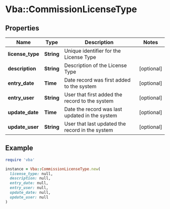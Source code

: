 # Vba::CommissionLicenseType

## Properties

| Name | Type | Description | Notes |
| ---- | ---- | ----------- | ----- |
| **license_type** | **String** | Unique identifier for the License Type |  |
| **description** | **String** | Description of the License Type | [optional] |
| **entry_date** | **Time** | Date record was first added to the system | [optional] |
| **entry_user** | **String** | User that first added the record to the system | [optional] |
| **update_date** | **Time** | Date the record was last updated in the system | [optional] |
| **update_user** | **String** | User that last updated the record in the system | [optional] |

## Example

```ruby
require 'vba'

instance = Vba::CommissionLicenseType.new(
  license_type: null,
  description: null,
  entry_date: null,
  entry_user: null,
  update_date: null,
  update_user: null
)
```

